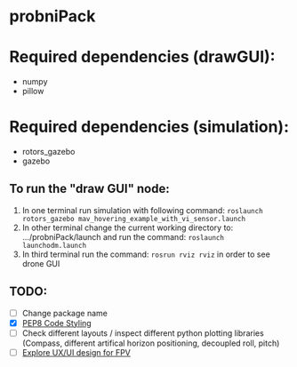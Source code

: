 # probniPack

# Required dependencies (drawGUI):
* numpy
* pillow

# Required dependencies (simulation): 
* rotors_gazebo   
* gazebo 


## To run the "draw GUI" node:
1. In one terminal run simulation with following command: `roslaunch rotors_gazebo mav_hovering_example_with_vi_sensor.launch`
2. In other terminal change the current working directory to: .../probniPack/launch and run the command: `roslaunch launchodm.launch`
3. In third terminal run the command: `rosrun rviz rviz` in order to see drone GUI

## TODO: 

- [ ] Change package name 
- [x] [PEP8 Code Styling](https://www.python.org/dev/peps/pep-0008/)   
- [ ] Check different layouts / inspect different python plotting libraries (Compass, different artifical horizon positioning, decoupled roll, pitch)
- [ ] [Explore UX/UI design for FPV](https://www.rightware.com/blog/the-future-of-automotive-ux-from-the-designers-perspective)     	

